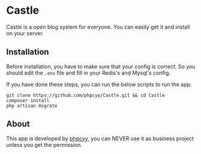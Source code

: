 # Castle
Castle is a open blog system for everyone. You can easily get it and
install on your server.  

## Installation
Before installation, you have to make sure that your config is correct. So
you should edit the `.env` file and fill in your Redis's and Mysql's config. 

If you have done these steps, you can run the below scripts to run the app. 
```shell
git clone https://github.com/phpcyy/Castle.git && cd Castle
composer install
php artisan migrate
```

## About
This app is developed by [phpcyy](mail://phpcyy@gmail.com), you can NEVER use it as business project unless you get the permission.